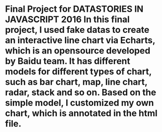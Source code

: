 # Final Project for DATASTORIES IN JAVASCRIPT 2016 In this final project, I used fake datas to create an interactive line chart via Echarts, which is an opensource developed by Baidu team. It has different models for different types of chart, such as bar chart, map, line chart, radar, stack and so on. Based on the simple model, I customized my own chart, which is annotated in the html file.
